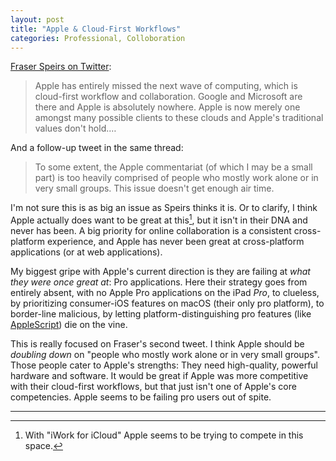 ```yaml
---
layout: post
title: "Apple & Cloud-First Workflows"
categories: Professional, Colloboration
---
```


[Fraser Speirs on Twitter](https://twitter.com/fraserspeirs/status/1113320119588020224): 

> Apple has entirely missed the next wave of computing, which is cloud-first workflow and collaboration. Google and Microsoft are there and Apple is absolutely nowhere. Apple is now merely one amongst many possible clients to these clouds and Apple's traditional values don't hold.…

And a follow-up tweet in the same thread:

> To some extent, the Apple commentariat (of which I may be a small part) is too heavily comprised of people who mostly work alone or in very small groups. This issue doesn't get enough air time.

I'm not sure this is as big an issue as Speirs thinks it is. Or to clarify, I think Apple actually does want to be great at this[^iwork], but it isn't in their DNA and never has been. A big priority for online collaboration is a consistent cross-platform experience, and Apple has never been great at cross-platform applications (or at web applications).

My biggest gripe with Apple's current direction is they are failing at *what they were once great at*: Pro applications. Here their strategy goes from entirely absent, with no Apple Pro applications on the iPad *Pro*, to clueless, by prioritizing consumer-iOS features on macOS (their only pro platform), to border-line malicious, by letting platform-distinguishing pro features (like [AppleScript](https://daringfireball.net/linked/2016/11/16/sal-soghoian)) die on the vine.

This is really focused on Fraser's second tweet. I think Apple should be *doubling down* on "people who mostly work alone or in very small groups". Those people cater to Apple's strengths: They need high-quality, powerful hardware and software. It would be great if Apple was more competitive with their cloud-first workflows, but that just isn't one of Apple's core competencies. Apple seems to be failing pro users out of spite.

* * *

[^iwork]: With "iWork for iCloud" Apple seems to be trying to compete in this space.